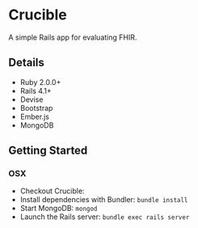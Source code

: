 # Crucible #

A simple Rails app for evaluating FHIR.

## Details ##
  - Ruby 2.0.0+
  - Rails 4.1+
  - Devise
  - Bootstrap
  - Ember.js
  - MongoDB

## Getting Started ##

### OSX ###
- Checkout Crucible:
- Install dependencies with Bundler: ```bundle install```
- Start MongoDB: ```mongod```
- Launch the Rails server: ```bundle exec rails server```
